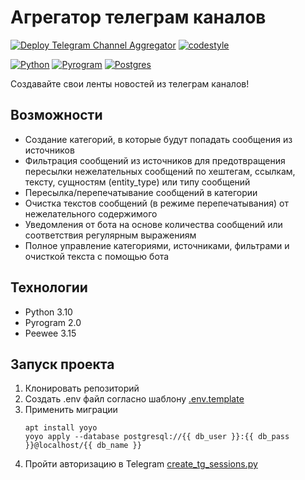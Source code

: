 # Агрегатор телеграм каналов

[![Deploy Telegram Channel Aggregator](https://github.com/Kroks4502/tg_ch_aggregator/actions/workflows/deploy_prod.yml/badge.svg)](https://github.com/Kroks4502/tg_ch_aggregator/actions/workflows/deploy_prod.yml)
[![codestyle](https://github.com/Kroks4502/tg_ch_aggregator/actions/workflows/codestyle.yml/badge.svg)](https://github.com/Kroks4502/tg_ch_aggregator/actions/workflows/codestyle.yml)

[![Python][Python-badge]][Python-url]
[![Pyrogram][Pyrogram-badge]][Pyrogram-url]
[![Postgres][Postgres-badge]][Postgres-url]

Создавайте свои ленты новостей из телеграм каналов!

## Возможности

- Создание категорий, в которые будут попадать сообщения из источников
- Фильтрация сообщений из источников для предотвращения пересылки нежелательных сообщений
  по хештегам, ссылкам, тексту, сущностям (entity_type) или типу сообщений
- Пересылка/перепечатывание сообщений в категории
- Очистка текстов сообщений (в режиме перепечатывания) от нежелательного содержимого
- Уведомления от бота на основе количества сообщений или соответствия регулярным выражениям
- Полное управление категориями, источниками, фильтрами и очисткой текста с помощью бота

## Технологии

- Python 3.10
- Pyrogram 2.0
- Peewee 3.15

## Запуск проекта

1. Клонировать репозиторий
2. Создать .env файл согласно шаблону [.env.template](.env.template)
3. Применить миграции
    ```shell
    apt install yoyo
    yoyo apply --database postgresql://{{ db_user }}:{{ db_pass }}@localhost/{{ db_name }}
    ```
4. Пройти авторизацию в Telegram [create_tg_sessions.py](create_tg_sessions.py)

[Python-url]: https://www.python.org/
[Python-badge]: https://img.shields.io/badge/python-3670A0?style=for-the-badge&logo=python&logoColor=ffdd54

[Pyrogram-url]: https://docs.pyrogram.org/
[Pyrogram-badge]: https://img.shields.io/badge/Pyrogram-ff1709?style=for-the-badge&logo=telegram&color=bf431d

[Postgres-url]: https://www.postgresql.org/
[Postgres-badge]: https://img.shields.io/badge/postgres-%23316192.svg?style=for-the-badge&logo=postgresql&logoColor=white
